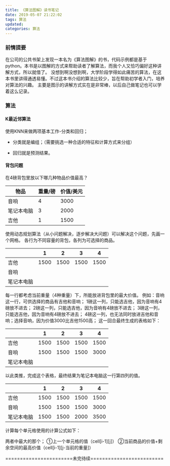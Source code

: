```yaml
---
title: 《算法图解》读书笔记
date: 2019-05-07 21:22:02
tags: 算法
updated:
categories: 算法
---
```

### 前情提要
在公司的公共书架上发现一本名为《算法图解》的书，代码示例都是基于python。本书是以图解的方式来帮助读者了解算法，而我个人又恰巧偏好这种讲解方式，所以就借了。
没想到啊没想到啊，大学阶段学得如此痛苦的算法，在这本书里讲得通透易懂。不过这本书介绍的算法比较少，旨在帮助初学者入门，培养对算法的兴趣。
主要是图示的讲解方式实在是非常棒，以后自己做笔记也可以学着这么记录。

### 算法
#### K最近邻算法
使用KNN来做两项基本工作-分类和回归；

* 分类就是编组；（需要挑选一种合适的特征和计算方式来分组）

* 回归就是预测结果。

#### 背包问题
在4磅背包里放以下哪几种物品价值最高？

| 物品 | 重量/磅 | 价值/美元 |
| --- | --- | --- |
|音响 |4  |3000  |
|笔记本电脑  |3  |2000  |
|吉他  |1  |1500  |
使用动态规划算法（从小问题解决，逐步解决大问题）可以解决这个问题，先画一个网格。
各行为不同容量的背包，各列为可选择的商品。

|  | 1 | 2 | 3 | 4 |
| --- | --- | --- | --- | --- |
| 吉他  | 1500 | 1500 | 1500 | 1500 |
| 音响 |  |  |  |  |
| 笔记本电脑 |  |  |  |  |

每一行都考虑当前重量（4种重量）下，所能放进背包里的最大价值。
例如：音响这一行，可供选择的商品有吉他和音响；
1磅这一列，只能选吉他，因为音响有4磅放不进去；
2磅这一列，只能选吉他，因为音响有4磅放不进去；
3磅这一列，只能选吉他，因为音响有4磅放不进去；
4磅这一列，也无法同时放进吉他和音响；选择音响，因为价值3000比吉他1500高；
这一回合最终生成的表格如下：

|  | 1 | 2 | 3 | 4 |
| --- | --- | --- | --- | --- |
| 吉他  | 1500 | 1500 | 1500 | 1500 |
| 音响 | 1500 | 1500 | 1500 | 3000 |
| 笔记本电脑 |  |  |  |  |

以此类推，完成这个表格，最终结果为笔记本电脑这一行第四列的值。

|  | 1 | 2 | 3 | 4 |
| --- | --- | --- | --- | --- |
| 吉他  | 1500 | 1500 | 1500 | 1500 |
| 音响 | 1500 | 1500 | 1500 | 3000 |
| 笔记本电脑 | 1500 |1500  |2000  |3500  |

计算每个单元格使用的计算公式如下：

两者中最大的那个；
①上一个单元格的值（cell[i-1][j]）
②当前商品的价值+剩余空间的最高价值（cell[i-1][j-当前的重量]）

=======================未完待续=========================